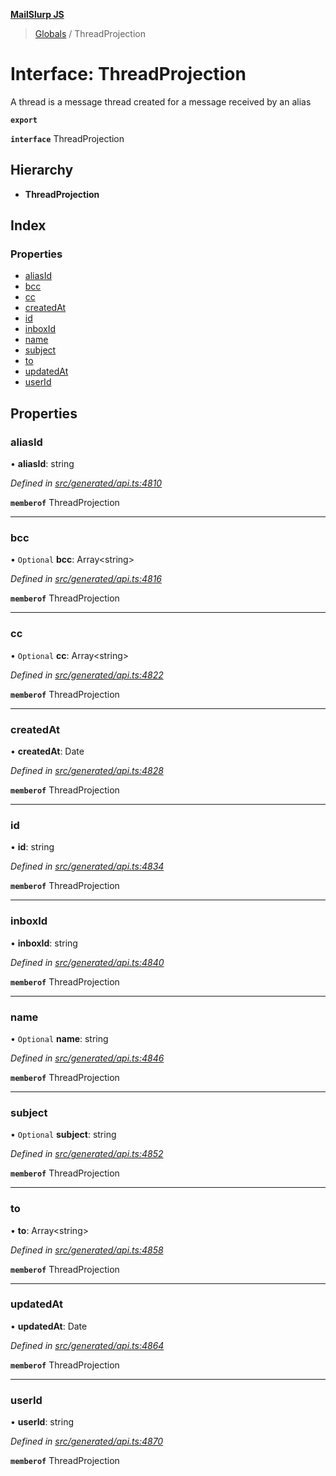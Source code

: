 **[MailSlurp JS](../README.md)**

> [Globals](../README.md) / ThreadProjection

# Interface: ThreadProjection

A thread is a message thread created for a message received by an alias

**`export`** 

**`interface`** ThreadProjection

## Hierarchy

* **ThreadProjection**

## Index

### Properties

* [aliasId](threadprojection.md#aliasid)
* [bcc](threadprojection.md#bcc)
* [cc](threadprojection.md#cc)
* [createdAt](threadprojection.md#createdat)
* [id](threadprojection.md#id)
* [inboxId](threadprojection.md#inboxid)
* [name](threadprojection.md#name)
* [subject](threadprojection.md#subject)
* [to](threadprojection.md#to)
* [updatedAt](threadprojection.md#updatedat)
* [userId](threadprojection.md#userid)

## Properties

### aliasId

•  **aliasId**: string

*Defined in [src/generated/api.ts:4810](https://github.com/mailslurp/mailslurp-client/blob/05090ce/src/generated/api.ts#L4810)*

**`memberof`** ThreadProjection

___

### bcc

• `Optional` **bcc**: Array\<string>

*Defined in [src/generated/api.ts:4816](https://github.com/mailslurp/mailslurp-client/blob/05090ce/src/generated/api.ts#L4816)*

**`memberof`** ThreadProjection

___

### cc

• `Optional` **cc**: Array\<string>

*Defined in [src/generated/api.ts:4822](https://github.com/mailslurp/mailslurp-client/blob/05090ce/src/generated/api.ts#L4822)*

**`memberof`** ThreadProjection

___

### createdAt

•  **createdAt**: Date

*Defined in [src/generated/api.ts:4828](https://github.com/mailslurp/mailslurp-client/blob/05090ce/src/generated/api.ts#L4828)*

**`memberof`** ThreadProjection

___

### id

•  **id**: string

*Defined in [src/generated/api.ts:4834](https://github.com/mailslurp/mailslurp-client/blob/05090ce/src/generated/api.ts#L4834)*

**`memberof`** ThreadProjection

___

### inboxId

•  **inboxId**: string

*Defined in [src/generated/api.ts:4840](https://github.com/mailslurp/mailslurp-client/blob/05090ce/src/generated/api.ts#L4840)*

**`memberof`** ThreadProjection

___

### name

• `Optional` **name**: string

*Defined in [src/generated/api.ts:4846](https://github.com/mailslurp/mailslurp-client/blob/05090ce/src/generated/api.ts#L4846)*

**`memberof`** ThreadProjection

___

### subject

• `Optional` **subject**: string

*Defined in [src/generated/api.ts:4852](https://github.com/mailslurp/mailslurp-client/blob/05090ce/src/generated/api.ts#L4852)*

**`memberof`** ThreadProjection

___

### to

•  **to**: Array\<string>

*Defined in [src/generated/api.ts:4858](https://github.com/mailslurp/mailslurp-client/blob/05090ce/src/generated/api.ts#L4858)*

**`memberof`** ThreadProjection

___

### updatedAt

•  **updatedAt**: Date

*Defined in [src/generated/api.ts:4864](https://github.com/mailslurp/mailslurp-client/blob/05090ce/src/generated/api.ts#L4864)*

**`memberof`** ThreadProjection

___

### userId

•  **userId**: string

*Defined in [src/generated/api.ts:4870](https://github.com/mailslurp/mailslurp-client/blob/05090ce/src/generated/api.ts#L4870)*

**`memberof`** ThreadProjection
